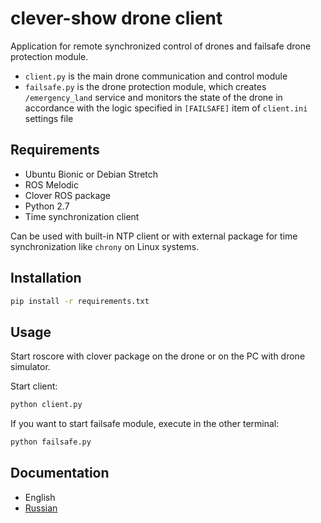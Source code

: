 # clever-show drone client

Application for remote synchronized control of drones and failsafe drone protection module.

* `client.py` is the main drone communication and control module
* `failsafe.py` is the drone protection module, which creates `/emergency_land` service and monitors the state of the drone in accordance with the logic specified in `[FAILSAFE]` item of `client.ini` settings file

## Requirements

* Ubuntu Bionic or Debian Stretch
* ROS Melodic
* Clover ROS package
* Python 2.7
* Time synchronization client

Can be used with built-in NTP client or with external package for time synchronization like `chrony` on Linux systems.

## Installation

```cmd
pip install -r requirements.txt
```

## Usage

Start roscore with clover package on the drone or on the PC with drone simulator.

Start client:

```cmd
python client.py
```

If you want to start failsafe module, execute in the other terminal:

```cmd
python failsafe.py
```

## Documentation

* English
* [Russian](../docs/ru/client.md)
